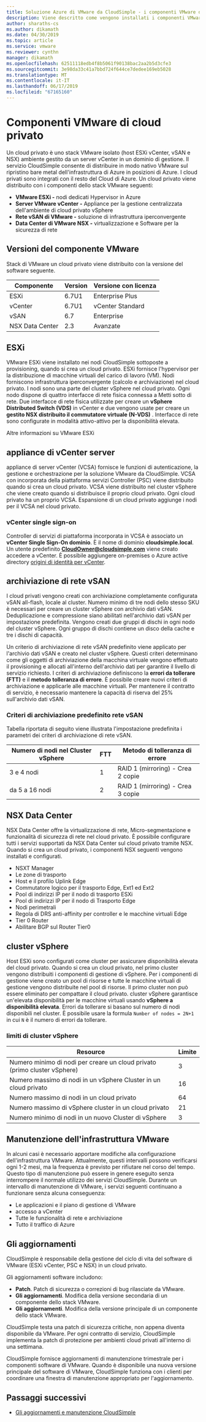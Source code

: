 ```yaml
---
title: Soluzione Azure di VMware da CloudSimple - i componenti VMware di cloud privato
description: Viene descritto come vengono installati i componenti VMware su cloud privato
author: sharaths-cs
ms.author: dikamath
ms.date: 04/30/2019
ms.topic: article
ms.service: vmware
ms.reviewer: cynthn
manager: dikamath
ms.openlocfilehash: 62511118edb4f8b5061f90138bac2aa2b5d3cfe3
ms.sourcegitcommit: 3e98da33c41a7bbd724f644ce7dedee169eb5028
ms.translationtype: MT
ms.contentlocale: it-IT
ms.lasthandoff: 06/17/2019
ms.locfileid: "67165160"
---
```

# <a name="private-cloud-vmware-components"></a>Componenti VMware di cloud privato

Un cloud privato è uno stack VMware isolato (host ESXi vCenter, vSAN e NSX) ambiente gestito da un server vCenter in un dominio di gestione.  Il servizio CloudSimple consente di distribuire in modo nativo VMware sul ripristino bare metal dell'infrastruttura di Azure in posizioni di Azure.  I cloud privati sono integrati con il resto del Cloud di Azure.  Un cloud privato viene distribuito con i componenti dello stack VMware seguenti:

* **VMware ESXi -** nodi dedicati Hypervisor in Azure
* **Server VMware vCenter -** Appliance per la gestione centralizzata dell'ambiente di cloud privato vSphere
* **Rete vSAN di VMware -** soluzione di infrastruttura iperconvergente
* **Data Center di VMware NSX -** virtualizzazione e Software per la sicurezza di rete  

## <a name="vmware-component-versions"></a>Versioni del componente VMware

Stack di VMware un cloud privato viene distribuito con la versione del software seguente.

| Componente | Version | Versione con licenza |
|-----------|---------|------------------|
| ESXi | 6.7U1 | Enterprise Plus |
| vCenter | 6.7U1 | vCenter Standard |
| vSAN | 6.7 | Enterprise |
| NSX Data Center | 2.3 | Avanzate |

## <a name="esxi"></a>ESXi

VMware ESXi viene installato nei nodi CloudSimple sottoposte a provisioning, quando si crea un cloud privato.  ESXi fornisce l'hypervisor per la distribuzione di macchine virtuali del carico di lavoro (VM).  Nodi forniscono infrastruttura iperconvergente (calcolo e archiviazione) nel cloud privato.  I nodi sono una parte del cluster vSphere nel cloud privato.  Ogni nodo dispone di quattro interfacce di rete fisica connessa a Metti sotto di rete.  Due interfacce di rete fisica utilizzate per creare un **vSphere Distributed Switch (VDS)** in vCenter e due vengono usate per creare un **gestito NSX distribuito il commutatore virtuale (N-VDS)** .  Interfacce di rete sono configurate in modalità attivo-attivo per la disponibilità elevata.

Altre informazioni su VMware ESXi

## <a name="vcenter-server-appliance"></a>appliance di vCenter server

appliance di server vCenter (VCSA) fornisce le funzioni di autenticazione, la gestione e orchestrazione per la soluzione VMware da CloudSimple. VCSA con incorporata della piattaforma servizi Controller (PSC) viene distribuito quando si crea un cloud privato.  VCSA viene distribuito nel cluster vSphere che viene creato quando si distribuisce il proprio cloud privato.  Ogni cloud privato ha un proprio VCSA.  Espansione di un cloud privato aggiunge i nodi per il VCSA nel cloud privato.

### <a name="vcenter-single-sign-on"></a>vCenter single sign-on

Controller di servizi di piattaforma incorporata in VCSA è associato un **vCenter Single Sign-On dominio**.  È il nome di dominio **cloudsimple.local**.  Un utente predefinito **CloudOwner@cloudsimple.com** viene creato accedere a vCenter.  È possibile aggiungere on-premises o Azure active directory [origini di identità per vCenter](https://docs.azure.cloudsimple.com/set-vcenter-identity/).

## <a name="vsan-storage"></a>archiviazione di rete vSAN

I cloud privati vengono creati con archiviazione completamente configurata vSAN all-flash, locale al cluster.  Numero minimo di tre nodi dello stesso SKU è necessari per creare un cluster vSphere con archivio dati vSAN.  Deduplicazione e compressione siano abilitati nell'archivio dati vSAN per impostazione predefinita.  Vengono creati due gruppi di dischi in ogni nodo del cluster vSphere. Ogni gruppo di dischi contiene un disco della cache e tre i dischi di capacità.

Un criterio di archiviazione di rete vSAN predefinito viene applicato per l'archivio dati vSAN e creato nel cluster vSphere.  Questi criteri determinano come gli oggetti di archiviazione della macchina virtuale vengono effettuato il provisioning e allocati all'interno dell'archivio dati per garantire il livello di servizio richiesto.  I criteri di archiviazione definiscono la **errori da tollerare (FTT)** e il **metodo tolleranza di errore**.  È possibile creare nuovi criteri di archiviazione e applicarle alle macchine virtuali. Per mantenere il contratto di servizio, è necessario mantenere la capacità di riserva del 25% sull'archivio dati vSAN.  

### <a name="default-vsan-storage-policy"></a>Criteri di archiviazione predefinito rete vSAN

Tabella riportata di seguito viene illustrata l'impostazione predefinita i parametri dei criteri di archiviazione di rete vSAN.

| Numero di nodi nel Cluster vSphere | FTT | Metodo di tolleranza di errore |
|------------------------------------|-----|--------------------------|
| 3 e 4 nodi | 1 | RAID 1 (mirroring) - Crea 2 copie |
| da 5 a 16 nodi | 2 | RAID 1 (mirroring) - Crea 3 copie |

## <a name="nsx-data-center"></a>NSX Data Center

NSX Data Center offre la virtualizzazione di rete, Micro-segmentazione e funzionalità di sicurezza di rete nel cloud privato.  È possibile configurare tutti i servizi supportati da NSX Data Center sul cloud privato tramite NSX.  Quando si crea un cloud privato, i componenti NSX seguenti vengono installati e configurati.

* NSXT Manager
* Le zone di trasporto
* Host e il profilo Uplink Edge
* Commutatore logico per il trasporto Edge, Ext1 ed Ext2
* Pool di indirizzi IP per il nodo di trasporto ESXi
* Pool di indirizzi IP per il nodo di Trasporto Edge
* Nodi perimetrali
* Regola di DRS anti-affinity per controller e le macchine virtuali Edge
* Tier 0 Router
* Abilitare BGP sul Router Tier0

## <a name="vsphere-cluster"></a>cluster vSphere

Host ESXi sono configurati come cluster per assicurare disponibilità elevata del cloud privato.  Quando si crea un cloud privato, nel primo cluster vengono distribuiti i componenti di gestione di vSphere.  Per i componenti di gestione viene creato un pool di risorse e tutte le macchine virtuali di gestione vengono distribuite nel pool di risorse. Il primo cluster non può essere eliminato per compattare il cloud privato.  cluster vSphere garantisce un'elevata disponibilità per le macchine virtuali usando **vSphere a disponibilità elevata**.  Errori da tollerare si basano sul numero di nodi disponibili nel cluster.  È possibile usare la formula ```Number of nodes = 2N+1``` in cui ```N``` è il numero di errori da tollerare.

### <a name="vsphere-cluster-limits"></a>limiti di cluster vSphere

| Resource | Limite |
|----------|-------|
| Numero minimo di nodi per creare un cloud privato (primo cluster vSphere) | 3 |
| Numero massimo di nodi in un vSphere Cluster in un cloud privato | 16 |
| Numero massimo di nodi in un cloud privato | 64 |
| Numero massimo di vSphere cluster in un cloud privato | 21 |
| Numero minimo di nodi in un nuovo Cluster di vSphere | 3 |

## <a name="vmware-infrastructure-maintenance"></a>Manutenzione dell'infrastruttura VMware

In alcuni casi è necessario apportare modifiche alla configurazione dell'infrastruttura VMware. Attualmente, questi intervalli possono verificarsi ogni 1-2 mesi, ma la frequenza è previsto per rifiutare nel corso del tempo. Questo tipo di manutenzione può essere in genere eseguito senza interrompere il normale utilizzo dei servizi CloudSimple. Durante un intervallo di manutenzione di VMware, i servizi seguenti continuano a funzionare senza alcuna conseguenza:

* Le applicazioni e il piano di gestione di VMware
* accesso a vCenter
* Tutte le funzionalità di rete e archiviazione
* Tutto il traffico di Azure

## <a name="updates-and-upgrades"></a>Gli aggiornamenti

CloudSimple è responsabile della gestione del ciclo di vita del software di VMware (ESXi vCenter, PSC e NSX) in un cloud privato.

Gli aggiornamenti software includono:

* **Patch**. Patch di sicurezza o correzioni di bug rilasciate da VMware.
* **Gli aggiornamenti**. Modifica della versione secondaria di un componente dello stack VMware.
* **Gli aggiornamenti**. Modifica della versione principale di un componente dello stack VMware.

CloudSimple testa una patch di sicurezza critiche, non appena diventa disponibile da VMware. Per ogni contratto di servizio, CloudSimple implementa la patch di protezione per ambienti cloud privati all'interno di una settimana.

CloudSimple fornisce aggiornamenti di manutenzione trimestrale per i componenti software di VMware. Quando è disponibile una nuova versione principale del software di VMware, CloudSimple funziona con i clienti per coordinare una finestra di manutenzione appropriato per l'aggiornamento.  

## <a name="next-steps"></a>Passaggi successivi

* [Gli aggiornamenti e manutenzione CloudSimple](cloudsimple-maintenance-updates.md)
